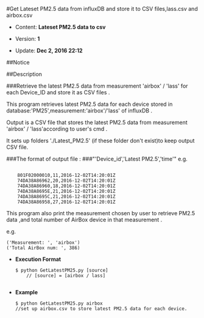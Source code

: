 #Get Lateset PM2.5 data from influxDB and store it to CSV files,lass.csv and airbox.csv




* Content: **Lateset PM2.5 data to csv**




* Version: **1**




* Update: **Dec 2, 2016 22:12**






##Notice



##Description

###Retrieve the latest PM2.5 data from measurement 'airbox' / 'lass' for each Device_ID and store it as CSV files .

This program retrieves latest PM2.5 data for each device stored in database:'PM25',measurement:'airbox'/'lass' of influxDB .

Output is a CSV file that stores the latest PM2.5 data from measurement 'airbox' / 'lass'according to user's cmd .

It sets up folders './Latest_PM2.5' (if these folder don't exist)to keep output CSV file. 


###The format of output file :
###"'Device_id','Latest PM2.5','time'"
e.g.
```shell

	801F02000010,11,2016-12-02T14:20:01Z
	74DA38A86962,20,2016-12-02T14:20:01Z
	74DA38A86960,18,2016-12-02T14:20:01Z
	74DA38A8695E,21,2016-12-02T14:20:01Z
	74DA38A8695C,21,2016-12-02T14:20:01Z
	74DA38A86958,27,2016-12-02T14:20:01Z
```




This program also print the measurement chosen by user to retrieve PM2.5 data ,and total number of  AirBox device in that measurement .


e.g.
```shell
('Measurement: ', 'airbox')
('Total AirBox num: ', 386)
```





* **Execution Format**
	```shell
	$ python GetLatestPM25.py [source] 
		// [source] = [airbox / lass]
		

* **Example**
	```
	$ python GetLatestPM25.py airbox  
	//set up airbox.csv to store latest PM2.5 data for each device.

	```